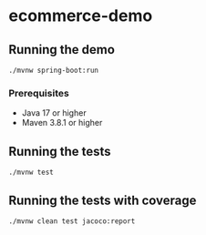 # ecommerce-demo

## Running the demo

```shell
./mvnw spring-boot:run
```

### Prerequisites
- Java 17 or higher
- Maven 3.8.1 or higher

## Running the tests

```shell
./mvnw test
```

## Running the tests with coverage

```shell
./mvnw clean test jacoco:report
```